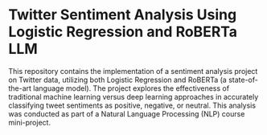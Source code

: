 # Twitter Sentiment Analysis Using Logistic Regression and RoBERTa LLM

This repository contains the implementation of a sentiment analysis project on Twitter data, utilizing both Logistic Regression and RoBERTa (a state-of-the-art language model). The project explores the effectiveness of traditional machine learning versus deep learning approaches in accurately classifying tweet sentiments as positive, negative, or neutral. This analysis was conducted as part of a Natural Language Processing (NLP) course mini-project.
